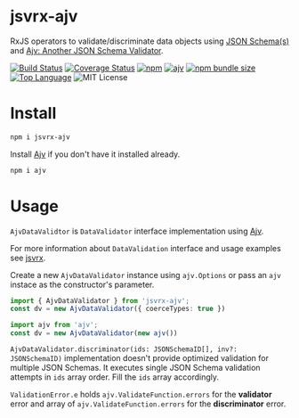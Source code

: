 # jsvrx-ajv

RxJS operators to validate/discriminate data objects using [JSON Schema(s)](https://json-schema.org/) and [Ajv: Another JSON Schema Validator](https://ajv.js.org/).

[![Build Status](https://travis-ci.com/Gadicuz/jsvrx.svg?branch=master)](https://travis-ci.com/Gadicuz/jsvrx)
[![Coverage Status](https://coveralls.io/repos/github/Gadicuz/jsvrx/badge.svg?branch=master)](https://coveralls.io/github/Gadicuz/jsvrx?branch=master)
[![npm](https://img.shields.io/npm/v/jsvrx-ajv)](https://www.npmjs.com/package/jsvrx-ajv)
[![ajv](https://img.shields.io/github/package-json/dependency-version/gadicuz/jsvrx-ajv/dev/ajv)](https://www.npmjs.com/package/ajv)
[![npm bundle size](https://img.shields.io/bundlephobia/min/jsvrx-ajv)](https://bundlephobia.com/result?p=jsvrx-ajv)
[![Top Language](https://img.shields.io/github/languages/top/gadicuz/jsvrx)](https://github.com/gadicuz/jsvrx)
![MIT License](https://img.shields.io/npm/l/jsvrx-ajv)

# Install

```bash
npm i jsvrx-ajv
```

Install [Ajv](https://www.npmjs.com/package/ajv) if you don't have it installed already.

```bash
npm i ajv
```

# Usage

`AjvDataValidtor` is `DataValidator` interface implementation using [Ajv](https://ajv.js.org/).

For more information about `DataValidation` interface and usage examples see [jsvrx](https://www.npmjs.com/package/jsvrx).

Create a new `AjvDataValidator` instance using `ajv.Options` or pass an `ajv` instace as the constructor's parameter.

```typescript
import { AjvDataValidator } from 'jsvrx-ajv';
const dv = new AjvDataValidator({ coerceTypes: true })

import ajv from 'ajv';
const dv = new AjvDataValidator(new ajv())
```

`AjvDataValidator.discriminator(ids: JSONSchemaID[], inv?: JSONSchemaID)` implementation doesn't provide optimized validation for multiple JSON Schemas. It executes single JSON Schema validation attempts in `ids` array order. Fill the `ids` array accordingly.

`ValidationError.e` holds `ajv.ValidateFunction.errors` for the __validator__ error and array of `ajv.ValidateFunction.errors` for the __discriminator__ error.

